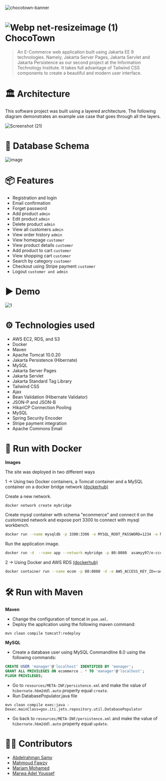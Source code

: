 ![chocotown-banner](https://user-images.githubusercontent.com/73137611/164104485-c90fee81-ec95-464a-893e-b05238a7a2bb.png)
#  ![Webp net-resizeimage (1)](https://user-images.githubusercontent.com/29524842/164079918-1aba1749-cd3a-4e95-9f06-ee94c0ff5e45.png) ChocoTown
>An E-Commerce web application built using Jakarta EE 9 technologies. Namely, Jakarta Server Pages, Jakarta Servlet and Jakarta Persistence as our second project at the Information Technology Institute.
> It takes full advantage of Tailwind CSS components to create a beautiful and modern user interface.
# 🏛 Architecture
This software project was built using a layered architecture. The following diagram demonstrates an example use case that goes through all the layers.

![Screenshot (21)](https://user-images.githubusercontent.com/29524842/164091047-a8e9b7bd-e8c8-4a75-b1af-ad28fd1b9d33.png)


# 📄 Database Schema

![image](https://user-images.githubusercontent.com/29524842/164091236-69ffa8f7-7bc1-4c36-a362-673d6c3c28ef.png)


# 📦 Features
* Registration and login
* Email confirmation
* Forget password
* Add product `admin`
* Edit product `admin` 
* Delete product `admin`
* View all customers `admin`
* View order history `admin`
* View homepage `customer`
* View product details `customer`
* Add product to cart `customer`
* View shopping cart `customer`
* Search by category `customer`
* Checkout using Stripe payment `customer`
* Logout `customer and admin`

# ▶ Demo
![1](https://user-images.githubusercontent.com/73137611/164300342-fd85eebc-27d0-4e42-a445-e5d59ef8dadb.gif)

# ⚙ Technologies used
* AWS EC2, RDS, and S3
* Docker
* Maven
* Apache Tomcat 10.0.20
* Jakarta Persistence (Hibernate)
* MySQL
* Jakarta Server Pages
* Jakarta Servlet
* Jakarta Standard Tag Library
* Tailwind CSS
* Ajax 
* Bean Validation (Hibernate Validator)
* JSON-P and JSON-B
* HikariCP Connection Pooling
* MySQL
* Spring Security Encoder
* Stripe payment integration
* Apache Commons Email

# 🐳 Run with Docker
**Images**

The site was deployed in two different ways


1 → Using two Docker containers, a Tomcat container and a MySQL container on a docker bridge network [(dockerhub)](https://hub.docker.com/layers/e-ccomerce/asamyy97/e-ccomerce/1.5/images/sha256-023bbc7d5bf7f699204a496a5f8e8385802c287dd6dc092412c1cd69ad15d831?context=explore)

Create a new network.
```bash
docker network create mybridge
```
Create mysql container with schema "ecommerce" and connect it on the customized network and expose port 3300 to connect with mysql workbench.
```bash
docker run --name mysqldb -p 3300:3306 -e MYSQL_ROOT_PASSWORD=1234 -e MYSQL_DATABASE=ecommerce -v /usr/local/my_db_voume:/var/lib/mysql/:rw --network mybridge -d mysql:8.0.28-oracle
```
Run the application image.
```bash
docker run -d  --name app --network mybridge -p 80:8080  asamyy97/e-ccomerce:1.5
```
2 → Using Docker and AWS RDS [(dockerhub)](https://hub.docker.com/layers/204020190/mavis8d/ecommerce-app/1.0/images/sha256-8eb721d89df677a69892cd44b6dce13ecb84732039597eb0f50cb8d053646791?context=repo)
```bash
docker container run --name ecom -p 80:8080 -d -e AWS_ACCESS_KEY_ID=<access_key_for_aws_s3> -e AWS_REGION=<s3_region> -e AWS_SECRET_ACCESS_KEY=<aws_secret_key> -e DB_HOST=<db_host> -e DB_PASSWORD=<db_password> -e DB_USER=<db_user> mavis8d/ecommerce-app
```

# 🛠 Run with Maven
**Maven**

* Change the configuration of tomcat in `pom.xml`.
* Deploy the application using the following maven command:
```
mvn clean compile tomcat7:redeploy
```


**MySQL**
* Create a database user using MySQL Commandline 8.0 using the following commands:
```sql
CREATE USER 'manager'@'localhost' IDENTIFIED BY 'manager';
GRANT ALL PRIVILEGES ON ecommerce . * TO 'manager'@'localhost';
FLUSH PRIVILEGES;
```
* Go to `resources/META-INF/persistence.xml` and make the value of `hibernate.hbm2ddl.auto` property equal `create`. 
* Run DatabasePopulator.java file
```
mvn clean compile exec:java -Dexec.mainClass=gov.iti.jets.repository.util.DatabasePopulator
```
* Go back to `resources/META-INF/persistence.xml` and make the value of `hibernate.hbm2ddl.auto` property equal `update`.

# 👷‍♀️ Contributors
* [Abdelrahman Samy](https://github.com/A-Samyy)
* [Mahmoud Fawzy](https://github.com/MahmoudFawzyKhalil)
* [Mariam Mohamed](https://github.com/Mariemfakhreldein)
* [Marwa Adel Youssef](https://github.com/marwaayosiif)
